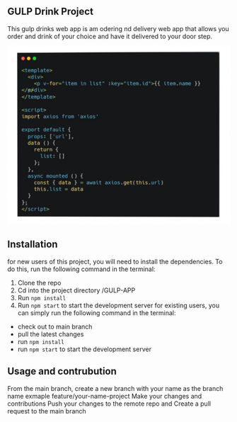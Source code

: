 ## GULP Drink Project

This gulp drinks web app is am odering nd delivery web app that allows you order and drink of your choice and have it delivered to your door step.

![Algorithm schema](bulb.png)

## Installation

for new users of this project, you will need to install the dependencies. To do this, run the following command in the terminal:

1. Clone the repo
2. Cd into the project directory /GULP-APP
3. Run `npm install`
4. Run `npm start` to start the development server
   for existing users, you can simply run the following command in the terminal:

- check out to main branch
- pull the latest changes
- run `npm install`
- run `npm start` to start the development server

## Usage and contrubution

From the main branch, create a new branch with your name as the branch name exmaple feature/your-name-project
Make your changes and contributions
Push your changes to the remote repo and
Create a pull request to the main branch
